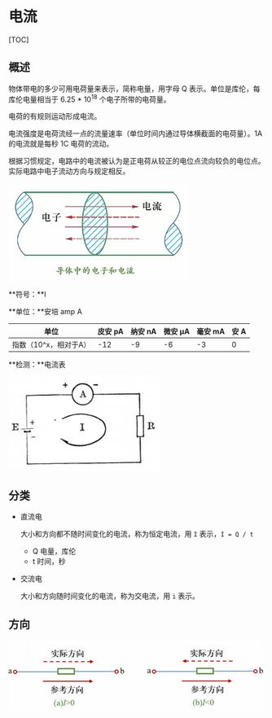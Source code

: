 # 电流

[TOC]

## 概述

物体带电的多少可用电荷量来表示，简称电量，用字母 Q 表示。单位是库伦，每库伦电量相当于 6.25 * 10<sup>18</sup> 个电子所带的电荷量。

电荷的有规则运动形成电流。

电流强度是电荷流经一点的流量速率（单位时间内通过导体横截面的电荷量）。1A 的电流就是每秒 1C 电荷的流动。

根据习惯规定，电路中的电流被认为是正电荷从较正的电位点流向较负的电位点。实际电路中电子流动方向与规定相反。

 ![](/Images/电流.jpg)

**符号：**I

**单位：**安培  amp  A

| 单位                  | 皮安 pA | 纳安 nA | 微安 μA | 毫安 mA | 安 A |
| --------------------- | ------- | ------- | ------- | ------- | ---- |
| 指数（10^x，相对于A） | -12     | -9      | -6      | -3      | 0    |

**检测：**电流表

 ![](Images/电流表接法.png)

## 分类

* 直流电

  大小和方向都不随时间变化的电流，称为恒定电流，用 `I` 表示，`I = Q / t`

  * Q      电量，库伦
  * t        时间，秒

* 交流电

  大小和方向随时间变化的电流，称为交电流，用 `i` 表示。

## 方向

 ![](/Images/电流_方向.jpg)